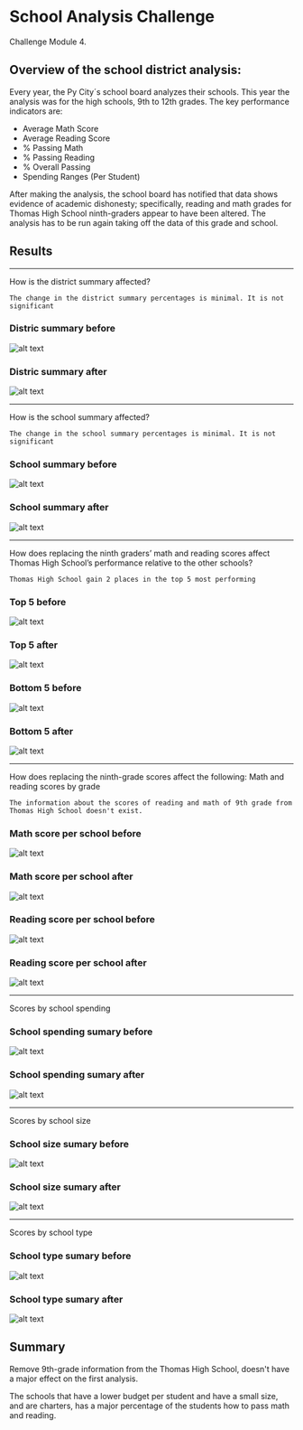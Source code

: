 # School Analysis Challenge
Challenge Module 4. 
## Overview of the school district analysis:
Every year, the Py City´s school board analyzes their schools. This year the analysis was for the high schools, 9th to 12th grades. The key performance indicators are:

- Average Math Score	
- Average Reading Score	
- % Passing Math	
- % Passing Reading	
- % Overall Passing 
- Spending Ranges (Per Student)

After making the analysis, the school board has notified that data shows evidence of academic dishonesty; specifically, reading and math grades for Thomas High School ninth-graders appear to have been altered. The analysis has to be run again taking off the data of this grade and school.

## Results
____________________
How is the district summary affected? 

    The change in the district summary percentages is minimal. It is not significant

### Distric summary before
![alt text](./Resources/district_summary_df_before.png)

### Distric summary after
![alt text](./Resources/district_summary_df_after.png)

______________________
How is the school summary affected?

    The change in the school summary percentages is minimal. It is not significant

### School summary before
![alt text](./Resources/per_school_summary_df_before.png)

### School summary after
![alt text](./Resources/per_school_summary_df_after.png)

_______________________________

How does replacing the ninth graders’ math and reading scores affect Thomas High School’s performance relative to the other schools?

    Thomas High School gain 2 places in the top 5 most performing 

### Top 5 before
![alt text](./Resources/top_5_before.png)

### Top 5 after
![alt text](./Resources/top_5_after.png)

### Bottom 5 before
![alt text](./Resources/down_5_before.png)

### Bottom 5 after
![alt text](./Resources/down_5_after.png)

________________________

How does replacing the ninth-grade scores affect the following:
Math and reading scores by grade

    The information about the scores of reading and math of 9th grade from Thomas High School doesn't exist.

### Math score per school before
![alt text](./Resources/math_scores_grades_before.png)

### Math score per school after
![alt text](./Resources/math_scores_grades_after.png)

### Reading score per school before
![alt text](./Resources/reading_scores_grades_before.png)

### Reading score per school after
![alt text](./Resources/reading_scores_grades_after.png)

________________________________
Scores by school spending

### School spending sumary before
![alt text](./Resources/spending_sumary_before.png)

### School spending sumary after
![alt text](./Resources/spending_sumary_after.png)
__________________________________________
Scores by school size
### School size sumary before
![alt text](./Resources/size_summary_before.png)

### School size sumary after
![alt text](./Resources/size_summary_after.png)

____________________________________________
Scores by school type
### School type sumary before
![alt text](./Resources/type_summary_before.png)

### School type sumary after
![alt text](./Resources/type_summary_after.png)

## Summary

Remove 9th-grade information from the Thomas High School, doesn't have a major effect on the first analysis.

The schools that have a lower budget per student and have a small size,  and are charters,   has a major percentage of the students how to pass math and reading.


